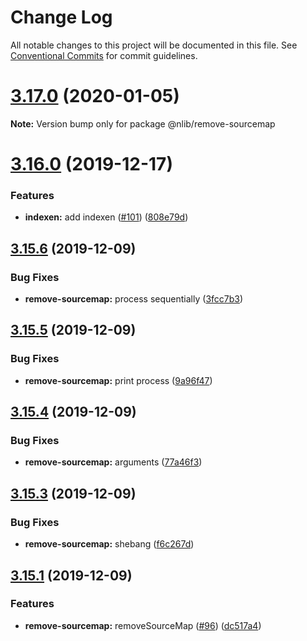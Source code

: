 # Change Log

All notable changes to this project will be documented in this file.
See [Conventional Commits](https://conventionalcommits.org) for commit guidelines.

# [3.17.0](https://github.com/nlibjs/nlibjs/compare/v3.16.0...v3.17.0) (2020-01-05)

**Note:** Version bump only for package @nlib/remove-sourcemap





# [3.16.0](https://github.com/nlibjs/nlibjs/compare/v3.15.6...v3.16.0) (2019-12-17)


### Features

* **indexen:** add indexen ([#101](https://github.com/nlibjs/nlibjs/issues/101)) ([808e79d](https://github.com/nlibjs/nlibjs/commit/808e79dda5b04290983f8b136418148660fad32d))





## [3.15.6](https://github.com/nlibjs/nlibjs/compare/v3.15.5...v3.15.6) (2019-12-09)


### Bug Fixes

* **remove-sourcemap:** process sequentially ([3fcc7b3](https://github.com/nlibjs/nlibjs/commit/3fcc7b3c8f25407699d39aec94fa790c8634b75b))





## [3.15.5](https://github.com/nlibjs/nlibjs/compare/v3.15.4...v3.15.5) (2019-12-09)


### Bug Fixes

* **remove-sourcemap:** print process ([9a96f47](https://github.com/nlibjs/nlibjs/commit/9a96f470dba3f8793a4dd44a3a53c0353c6ecd96))





## [3.15.4](https://github.com/nlibjs/nlibjs/compare/v3.15.3...v3.15.4) (2019-12-09)


### Bug Fixes

* **remove-sourcemap:** arguments ([77a46f3](https://github.com/nlibjs/nlibjs/commit/77a46f37c5f6426f94cbd303ed7546e398293883))





## [3.15.3](https://github.com/nlibjs/nlibjs/compare/v3.15.2...v3.15.3) (2019-12-09)


### Bug Fixes

* **remove-sourcemap:** shebang ([f6c267d](https://github.com/nlibjs/nlibjs/commit/f6c267d2eeca4857b56a0be8edd22931ce8af8b2))





## [3.15.1](https://github.com/nlibjs/nlibjs/compare/v3.15.0...v3.15.1) (2019-12-09)


### Features

* **remove-sourcemap:** removeSourceMap ([#96](https://github.com/nlibjs/nlibjs/issues/96)) ([dc517a4](https://github.com/nlibjs/nlibjs/commit/dc517a44fe590628a9b296d15a16c270be886d88))
